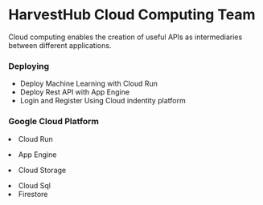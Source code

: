 <h1>HarvestHub Cloud Computing Team</h1>

<p>Cloud computing enables the creation of useful APIs as intermediaries between different applications.</p>

<h3>Deploying</h3>
<ul>
  <li>Deploy Machine Learning with Cloud Run</li>
  <li>Deploy Rest API with App Engine</li>
  <li>Login and Register Using Cloud indentity platform</p>
</ul>

<h3>Google Cloud Platform</h3>
<li>Cloud Run</p>
<li>App Engine</p>
<li>Cloud Storage</p>
<li>Cloud Sql</li>
<li>Firestore</li>

